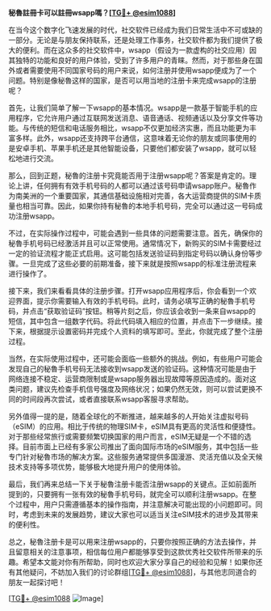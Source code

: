 **秘魯註冊卡可以註冊wsapp嗎？[[TG💪+ @esim1088](https://t.me/s/esim1088)]**

在当今这个数字化飞速发展的时代，社交软件已经成为我们日常生活中不可或缺的一部分。无论是与朋友保持联系，还是处理工作事务，社交软件都为我们提供了极大的便利。而在这众多的社交软件中，wsapp（假设为一款虚构的社交应用）因其独特的功能和良好的用户体验，受到了许多用户的青睐。然而，对于那些身在国外或者需要使用不同国家号码的用户来说，如何注册并使用wsapp便成为了一个问题。特别是像秘魯这样的国家，是否可以用当地的注册卡来完成wsapp的注册呢？

首先，让我们简单了解一下wsapp的基本情况。wsapp是一款基于智能手机的应用程序，它允许用户通过互联网发送消息、语音通话、视频通话以及分享文件等功能。与传统的短信和电话服务相比，wsapp不仅更加经济实惠，而且功能更为丰富多样。此外，wsapp还支持跨平台通信，这意味着无论你的朋友或同事使用的是安卓手机、苹果手机还是其他智能设备，只要他们都安装了wsapp，就可以轻松地进行交流。

那么，回到正题，秘魯的注册卡究竟能否用于注册wsapp呢？答案是肯定的。理论上讲，任何拥有有效手机号码的人都可以通过该号码申请wsapp账户。秘魯作为南美洲的一个重要国家，其通信基础设施相对完善，各大运营商提供的SIM卡质量也相当可靠。因此，如果你持有秘魯的本地手机号码，完全可以通过这一号码成功注册wsapp。

不过，在实际操作过程中，可能会遇到一些具体的问题需要注意。首先，确保你的秘魯手机号码已经激活并且可以正常使用。通常情况下，新购买的SIM卡需要经过一定的验证流程才能正式启用。这可能包括发送验证码到指定号码以确认身份等步骤。一旦完成了这些必要的前期准备，接下来就是按照wsapp的标准注册流程来进行操作了。

接下来，我们来看看具体的注册步骤。打开wsapp应用程序后，你会看到一个欢迎界面，提示你需要输入有效的手机号码。此时，请务必填写正确的秘魯手机号码，并点击“获取验证码”按钮。稍等片刻之后，你应该会收到一条来自wsapp的短信，其中包含一组数字代码。将此代码填入相应的位置，并点击下一步继续。接下来，根据提示设置密码并完成个人资料的填写即可。至此，你就完成了整个注册过程。

当然，在实际使用过程中，还可能会面临一些额外的挑战。例如，有些用户可能会发现自己的秘魯手机号码无法接收到wsapp发送的验证码。这种情况可能是由于网络连接不稳定、运营商限制或是wsapp服务器出现故障等原因造成的。面对这类问题，建议先检查手机信号强度及网络状况；如果仍然无效，则可以尝试更换不同的时间段再次尝试，或者直接联系wsapp客服寻求帮助。

另外值得一提的是，随着全球化的不断推进，越来越多的人开始关注虚拟号码（eSIM）的应用。相比于传统的物理SIM卡，eSIM具有更高的灵活性和便捷性。对于那些经常旅行或需要频繁切换国家的用户而言，eSIM无疑是一个不错的选择。目前市面上已经有多家公司推出了面向国际市场的eSIM服务，其中包括一些专门针对秘魯市场的解决方案。这些服务通常提供多国漫游、灵活充值以及全天候技术支持等多项优势，能够极大地提升用户的使用体验。

最后，我们再来总结一下关于秘魯注册卡能否注册wsapp的关键点。正如前面所提到的，只要拥有一张有效的秘魯手机号码，就完全可以顺利注册wsapp。在整个过程中，用户只需遵循基本的操作指南，并注意解决可能出现的小问题即可。同时，考虑到未来的发展趋势，建议大家也可以适当关注eSIM技术的进步及其带来的便利性。

总之，秘魯注册卡是可以用来注册wsapp的，只要你按照正确的方法去操作，并且留意相关的注意事项，相信每位用户都能够享受到这款优秀社交软件所带来的乐趣。希望本文能对你有所帮助，同时也欢迎大家分享自己的经验和见解！如果你还有其他疑问，不妨加入我们的讨论群组[[TG💪+ @esim1088](https://t.me/s/esim1088)]，与其他志同道合的朋友一起探讨吧！

[[TG💪+ @esim1088](https://t.me/s/esim1088) ![Image](https://i.postimg.cc/4NQfJmqS/Snipaste-2025-05-13-00-14-12.png)]